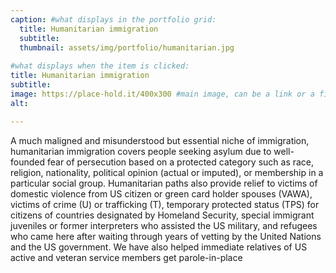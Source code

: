 ```yaml
---
caption: #what displays in the portfolio grid:
  title: Humanitarian immigration
  subtitle: 
  thumbnail: assets/img/portfolio/humanitarian.jpg
  
#what displays when the item is clicked:
title: Humanitarian immigration
subtitle:
image: https://place-hold.it/400x300 #main image, can be a link or a file in assets/img/portfolio
alt: 

---
```

A much maligned and misunderstood but essential niche of immigration, humanitarian immigration covers people seeking asylum due to well-founded fear of persecution based on a protected category such as race, religion, nationality, political opinion (actual or imputed), or membership in a particular social group.
Humanitarian paths also provide relief to victims of domestic violence from US citizen or green card holder spouses (VAWA), victims of crime (U) or trafficking (T), temporary protected status (TPS) for citizens of countries designated by Homeland Security, special immigrant juveniles or former interpreters who assisted the US military, and refugees who came here after waiting through years of vetting by the United Nations and the US government.
We have also helped immediate relatives of US active and veteran service members get parole-in-place  

